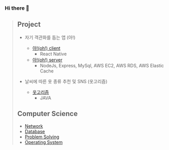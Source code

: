 ### Hi there 👋

<!--
**MyNameIsTaeYeong/MyNameIsTaeYeong** is a ✨ _special_ ✨ repository because its `README.md` (this file) appears on your GitHub profile.

Here are some ideas to get you started:

- 🔭 I’m currently working on ...
- 🌱 I’m currently learning ...
- 👯 I’m looking to collaborate on ...
- 🤔 I’m looking for help with ...
- 💬 Ask me about ...
- 📫 How to reach me: ...
- 😄 Pronouns: ...
- ⚡ Fun fact: ...
-->
> ## Project
>
> - 자기 객관화를 돕는 앱 (아!)
>   - [아!(oh!) client](https://github.com/MyNameIsTaeYeong/oh) 
>     - React Native
>   - [아!(oh!) server](https://github.com/MyNameIsTaeYeong/oh_server)
>     - NodeJs, Express, MySql, AWS EC2, AWS RDS, AWS Elastic Cache
>
> - 날씨에 따른 옷 종류 추천 및 SNS (옷고리즘)
>   - [옷고리즘](https://github.com/the-ambitious/otgorithm-android)
>     - JAVA
> 
> ## Computer Science
>
> - [Network](https://velog.io/@imtaebari/series/%EB%84%A4%ED%8A%B8%EC%9B%8C%ED%81%AC)
> - [Database](https://velog.io/@imtaebari/series/%EB%8D%B0%EC%9D%B4%ED%84%B0%EB%B2%A0%EC%9D%B4%EC%8A%A4)
> - [Problem Solving](https://github.com/MyNameIsTaeYeong/Problem-Solving)
> - [Operating System](https://velog.io/@imtaebari/series/%EC%9A%B4%EC%98%81%EC%B2%B4%EC%A0%9C)
> 



